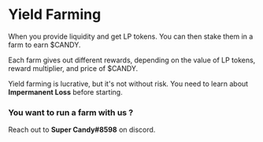 # Yield Farming

When you provide liquidity and get LP tokens. You can then stake them in a farm to earn $CANDY.

Each farm gives out different rewards, depending on the value of LP tokens, reward multiplier, and price of $CANDY.

Yield farming is lucrative, but it's not without risk. You need to learn about **Impermanent Loss** before​ starting.

### **You want to run a farm with us ?** <a href="#user-content-how-can-i-run-a-yield-farm-for-my-project" id="user-content-how-can-i-run-a-yield-farm-for-my-project"></a>

Reach out to **Super Candy#8598** on discord.
